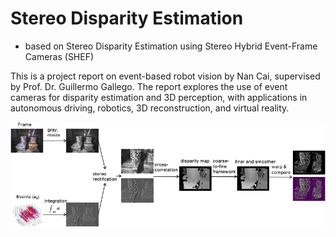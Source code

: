 # Stereo Disparity Estimation

- based on Stereo Disparity Estimation using Stereo Hybrid Event-Frame Cameras (SHEF)

This is a project report on event-based robot vision by Nan Cai, supervised by Prof. Dr. Guillermo Gallego. The report explores the use of event cameras for disparity estimation and 3D perception, with applications in autonomous driving, robotics, 3D reconstruction, and virtual reality.

![A block diagram of the stereo disparity estimation](images/overview.png)